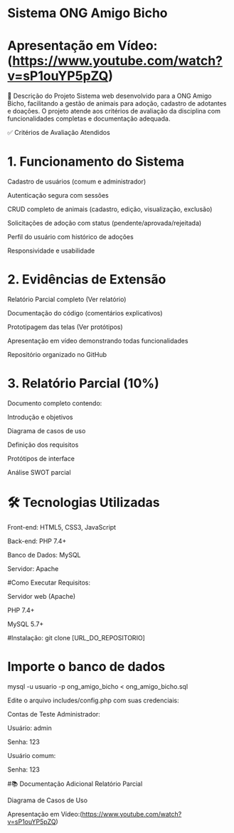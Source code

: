 # Sistema ONG Amigo Bicho
# Apresentação em Vídeo:(https://www.youtube.com/watch?v=sP1ouYP5pZQ)
📝 Descrição do Projeto
Sistema web desenvolvido para a ONG Amigo Bicho, facilitando a gestão de animais para adoção, cadastro de adotantes e doações. O projeto atende aos critérios de avaliação da disciplina com funcionalidades completas e documentação adequada.

✅ Critérios de Avaliação Atendidos
# 1. Funcionamento do Sistema 
Cadastro de usuários (comum e administrador)

Autenticação segura com sessões

CRUD completo de animais (cadastro, edição, visualização, exclusão)

Solicitações de adoção com status (pendente/aprovada/rejeitada)

Perfil do usuário com histórico de adoções

Responsividade e usabilidade

# 2. Evidências de Extensão 
Relatório Parcial completo (Ver relatório)

Documentação do código (comentários explicativos)

Prototipagem das telas (Ver protótipos)

Apresentação em vídeo demonstrando todas funcionalidades

Repositório organizado no GitHub

# 3. Relatório Parcial (10%)
Documento completo contendo:

Introdução e objetivos

Diagrama de casos de uso

Definição dos requisitos

Protótipos de interface

Análise SWOT parcial

# 🛠 Tecnologias Utilizadas
Front-end: HTML5, CSS3, JavaScript

Back-end: PHP 7.4+

Banco de Dados: MySQL

Servidor: Apache

#Como Executar
Requisitos:

Servidor web (Apache)

PHP 7.4+

MySQL 5.7+

#Instalação:
git clone [URL_DO_REPOSITORIO]

# Importe o banco de dados
mysql -u usuario -p ong_amigo_bicho < ong_amigo_bicho.sql

Edite o arquivo includes/config.php com suas credenciais:

Contas de Teste
Administrador:

Usuário: admin

Senha: 123

Usuário comum:

Senha: 123

#📚 Documentação Adicional
Relatório Parcial

Diagrama de Casos de Uso

Apresentação em Vídeo:(https://www.youtube.com/watch?v=sP1ouYP5pZQ)
